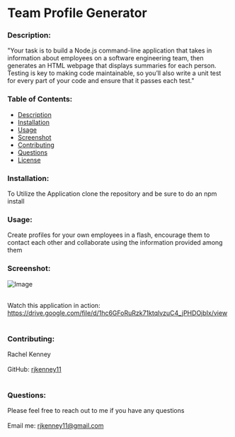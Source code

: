 # Team Profile Generator
  
### Description: 
"Your task is to build a Node.js command-line application that takes in information about employees on a software engineering team, then generates an HTML webpage that displays summaries for each person. Testing is key to making code maintainable, so you’ll also write a unit test for every part of your code and ensure that it passes each test."

### Table of Contents:
  - [Description](#description)
  - [Installation](#installation)
  - [Usage](#usage)
  - [Screenshot](#screenshot)
  - [Contributing](#contributing)
  - [Questions](#questions)
  - [License](#license)

### Installation:
To Utilize the Application clone the repository and be sure to do an npm install

### Usage:
Create profiles for your own employees in a flash, encourage them to contact each other and collaborate  using the information provided among them

### Screenshot:
![Image](https://user-images.githubusercontent.com/74163812/111855190-bd5aa280-88f9-11eb-91f0-c5771297f29c.png)
<br />
<br />

Watch this application in action: https://drive.google.com/file/d/1hc6GFoRuRzk71ktqlvzuC4_jPHDOjbIx/view
<br /><br />
### Contributing:
Rachel Kenney<br />
<br />
GitHub: [rjkenney11](http://github.com/rjkenney11)<br /><br />

### Questions:
Please feel free to reach out to me if you have any questions<br />
<br />
Email me: rjkenney11@gmail.com<br />
<br />

